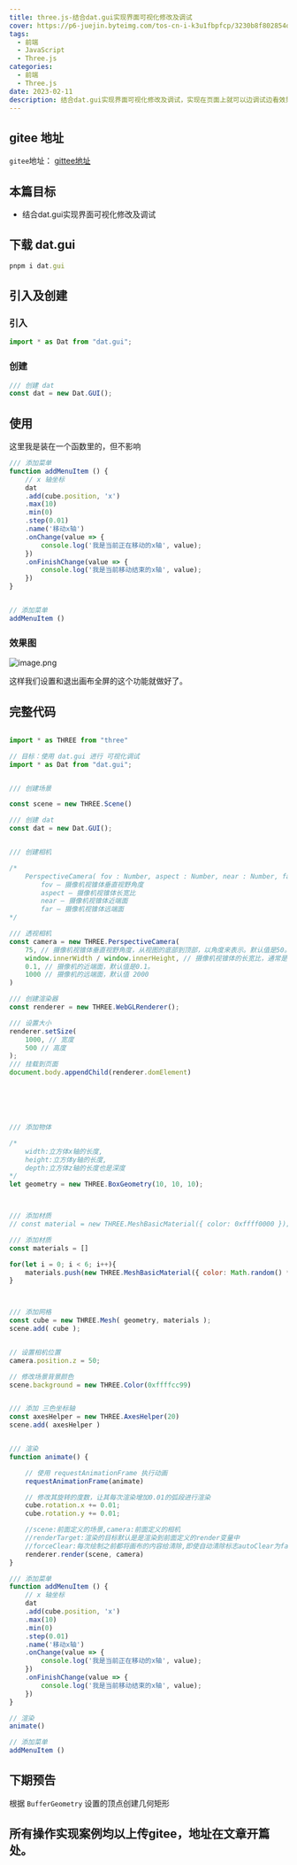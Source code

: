 ```yaml
---
title: three.js-结合dat.gui实现界面可视化修改及调试
cover: https://p6-juejin.byteimg.com/tos-cn-i-k3u1fbpfcp/3230b8f802854de9968d78f466012593~tplv-k3u1fbpfcp-no-mark:480:480:0:0.awebp?
tags: 
  - 前端
  - JavaScript
  - Three.js
categories: 
  - 前端
  - Three.js
date: 2023-02-11
description: 结合dat.gui实现界面可视化修改及调试，实现在页面上就可以边调试边看效果，只需调整好后在修改代码。
---
```




## gitee 地址

`gitee`地址： [gittee地址](https://gitee.com/xiaoruil/study-three.js)

## 本篇目标

- 结合dat.gui实现界面可视化修改及调试

## 下载 dat.gui

```javascript
pnpm i dat.gui
```

## 引入及创建

### 引入

```javascript
import * as Dat from "dat.gui";
```

### 创建

```javascript
/// 创建 dat
const dat = new Dat.GUI();
```

## 使用

这里我是装在一个函数里的，但不影响

```javascript
/// 添加菜单
function addMenuItem () {
    // x 轴坐标
    dat
    .add(cube.position, 'x')
    .max(10)
    .min(0)
    .step(0.01)
    .name('移动x轴')
    .onChange(value => {
        console.log('我是当前正在移动的x轴', value);
    })
    .onFinishChange(value => {
        console.log('我是当前移动结束的x轴', value);
    })
}


// 添加菜单
addMenuItem ()
```

### 效果图

![image.png](https://p6-juejin.byteimg.com/tos-cn-i-k3u1fbpfcp/bc9cdb32b631420da54a4c1ee1524449~tplv-k3u1fbpfcp-watermark.image?)

这样我们设置和退出画布全屏的这个功能就做好了。

## 完整代码

```javascript

import * as THREE from "three"

// 目标：使用 dat.gui 进行 可视化调试
import * as Dat from "dat.gui";


/// 创建场景

const scene = new THREE.Scene()

/// 创建 dat
const dat = new Dat.GUI();


/// 创建相机

/*
    PerspectiveCamera( fov : Number, aspect : Number, near : Number, far : Number )
        fov — 摄像机视锥体垂直视野角度
        aspect — 摄像机视锥体长宽比
        near — 摄像机视锥体近端面
        far — 摄像机视锥体远端面
*/

/// 透视相机
const camera = new THREE.PerspectiveCamera(
    75, // 摄像机视锥体垂直视野角度，从视图的底部到顶部，以角度来表示。默认值是50。
    window.innerWidth / window.innerHeight, // 摄像机视锥体的长宽比，通常是使用画布的宽/画布的高。默认值是1（正方形画布）。
    0.1, // 摄像机的近端面，默认值是0.1。
    1000 // 摄像机的远端面，默认值 2000
)

/// 创建渲染器
const renderer = new THREE.WebGLRenderer();

/// 设置大小
renderer.setSize(
    1000, // 宽度
    500 // 高度
);
/// 挂载到页面
document.body.appendChild(renderer.domElement)






/// 添加物体

/*
    width:立方体x轴的长度,
    height:立方体y轴的长度,
    depth:立方体z轴的长度也是深度
*/
let geometry = new THREE.BoxGeometry(10, 10, 10);



/// 添加材质
// const material = new THREE.MeshBasicMaterial({ color: 0xffff0000 });

/// 添加材质
const materials = []

for(let i = 0; i < 6; i++){
    materials.push(new THREE.MeshBasicMaterial({ color: Math.random() * 0x00ff0000 }))
}



/// 添加网格
const cube = new THREE.Mesh( geometry, materials );
scene.add( cube );


// 设置相机位置
camera.position.z = 50;

// 修改场景背景颜色
scene.background = new THREE.Color(0xffffcc99)


/// 添加 三色坐标轴
const axesHelper = new THREE.AxesHelper(20)
scene.add( axesHelper )


/// 渲染
function animate() {

    // 使用 requestAnimationFrame 执行动画
    requestAnimationFrame(animate)

    // 修改其旋转的度数，让其每次渲染增加0.01的弧段进行渲染
    cube.rotation.x += 0.01;
	cube.rotation.y += 0.01;

    //scene:前面定义的场景,camera:前面定义的相机
    //renderTarget:渲染的目标默认是是渲染到前面定义的render变量中
    //forceClear:每次绘制之前都将画布的内容给清除,即使自动清除标志autoClear为false,也会清除
    renderer.render(scene, camera)
}    

/// 添加菜单
function addMenuItem () {
    // x 轴坐标
    dat
    .add(cube.position, 'x')
    .max(10)
    .min(0)
    .step(0.01)
    .name('移动x轴')
    .onChange(value => {
        console.log('我是当前正在移动的x轴', value);
    })
    .onFinishChange(value => {
        console.log('我是当前移动结束的x轴', value);
    })
}

// 渲染
animate()

// 添加菜单
addMenuItem ()
```

## 下期预告

根据 `BufferGeometry` 设置的顶点创建几何矩形

## 所有操作实现案例均以上传gitee，地址在文章开篇处。

